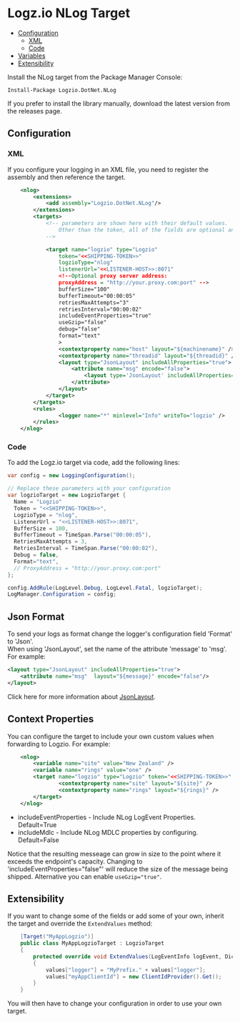 # Logz.io NLog Target

- [Configuration](#configuration)
	- [XML](#xml)
	- [Code](#code)
- [Variables](#variables)
- [Extensibility](#extensibility)


Install the NLog target from the Package Manager Console:

    Install-Package Logzio.DotNet.NLog

If you prefer to install the library manually, download the latest version from the releases page.

## Configuration
### XML
If you configure your logging in an XML file, you need to register the assembly and then reference the target.

```xml
	<nlog>
		<extensions>
			<add assembly="Logzio.DotNet.NLog"/>
		</extensions>
		<targets>
			<!-- parameters are shown here with their default values. 
				Other than the token, all of the fields are optional and can be safely omitted.            
            -->

			<target name="logzio" type="Logzio" 
				token="<<SHIPPING-TOKEN>>"
				logzioType="nlog"
				listenerUrl="<<LISTENER-HOST>>:8071"
                <!--Optional proxy server address:
                proxyAddress = "http://your.proxy.com:port" -->
				bufferSize="100"
				bufferTimeout="00:00:05"
				retriesMaxAttempts="3"
				retriesInterval="00:00:02"
				includeEventProperties="true"
				useGzip="false"
				debug="false"
				format="text" 
				>
				<contextproperty name="host" layout="${machinename}" />
				<contextproperty name="threadid" layout="${threadid}" />
				<layout type="JsonLayout" includeAllProperties="true">
					<attribute name="msg" encode="false">
						<layout type='JsonLayout' includeAllProperties="true"  maxRecursionLimit="20"/>
					</attribute>
				</layout>
			</target>
		</targets>
		<rules>
				<logger name="*" minlevel="Info" writeTo="logzio" />
		</rules>
	</nlog>
```
### Code
To add the Logz.io target via code, add the following lines:

```csharp
var config = new LoggingConfiguration();

// Replace these parameters with your configuration
var logzioTarget = new LogzioTarget {
  Name = "Logzio"
  Token = "<<SHIPPING-TOKEN>>",
  LogzioType = "nlog",
  ListenerUrl = "<<LISTENER-HOST>>:8071",
  BufferSize = 100,
  BufferTimeout = TimeSpan.Parse("00:00:05"),
  RetriesMaxAttempts = 3,
  RetriesInterval = TimeSpan.Parse("00:00:02"),
  Debug = false,
  Format="text", 
  // ProxyAddress = "http://your.proxy.com:port"
};

config.AddRule(LogLevel.Debug, LogLevel.Fatal, logzioTarget);
LogManager.Configuration = config;
```

## Json Format

To send your logs as format change the logger's configuration field 'Format' to 'Json'.  
When using 'JsonLayout', set the name of the attribute 'message' to 'msg'. 
For example: 
```xml
<layout type="JsonLayout" includeAllProperties="true">
	<attribute name="msg"  layout="${message}" encode="false"/>
</layout>
````
Click here for more information about [JsonLayout](https://github.com/NLog/NLog/wiki/JsonLayout).


## Context Properties

You can configure the target to include your own custom values when forwarding to Logzio. For example:

```xml
	<nlog>
		<variable name="site" value="New Zealand" />
		<variable name="rings" value="one" />
		<target name="logzio" type="Logzio" token="<<SHIPPING-TOKEN>>" includeEventProperties="true" includeMdlc="false">
				<contextproperty name="site" layout="${site}" />
				<contextproperty name="rings" layout="${rings}" />
		</target>
	</nlog>
```

- includeEventProperties - Include NLog LogEvent Properties. Default=True
- includeMdlc - Include NLog MDLC properties by configuring. Default=False

Notice that the resulting messeage can grow in size to the point where it exceeds the endpoint's capacity. Changing to 'includeEventProperties="false"' will reduce the size of the message being shipped. Alternative you can enable `useGzip="true"`.

## Extensibility 

If you want to change some of the fields or add some of your own, inherit the target and override the `ExtendValues` method:

```C#
	[Target("MyAppLogzio")]
	public class MyAppLogzioTarget : LogzioTarget
	{
		protected override void ExtendValues(LogEventInfo logEvent, Dictionary<string, string> values)
		{
			values["logger"] = "MyPrefix." + values["logger"];
			values["myAppClientId"] = new ClientIdProvider().Get();
		}
	}
```

You will then have to change your configuration in order to use your own target.
